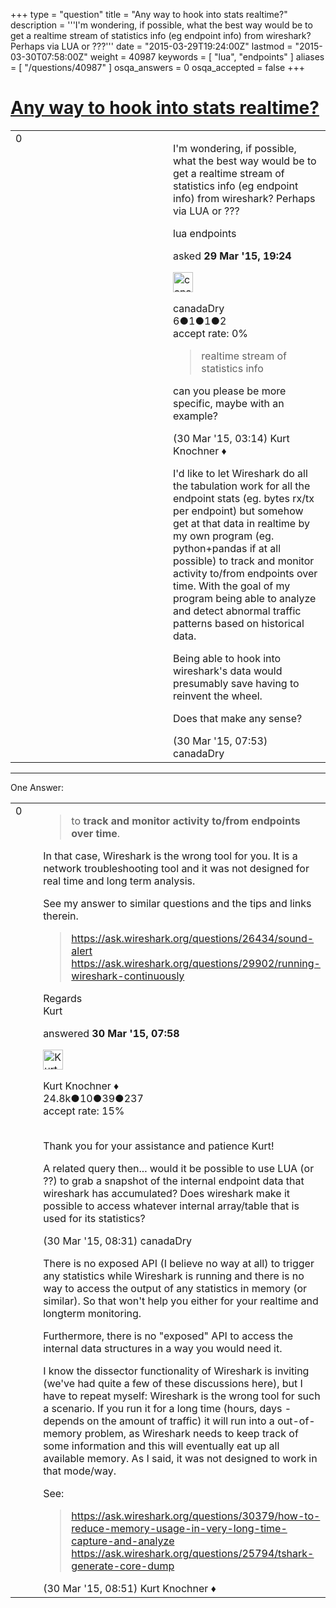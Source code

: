 +++
type = "question"
title = "Any way to hook into stats realtime?"
description = '''I&#x27;m wondering, if possible, what the best way would be to get a realtime stream of statistics info (eg endpoint info) from wireshark? Perhaps via LUA or ???'''
date = "2015-03-29T19:24:00Z"
lastmod = "2015-03-30T07:58:00Z"
weight = 40987
keywords = [ "lua", "endpoints" ]
aliases = [ "/questions/40987" ]
osqa_answers = 0
osqa_accepted = false
+++

<div class="headNormal">

# [Any way to hook into stats realtime?](/questions/40987/any-way-to-hook-into-stats-realtime)

</div>

<div id="main-body">

<div id="askform">

<table id="question-table" style="width:100%;"><colgroup><col style="width: 50%" /><col style="width: 50%" /></colgroup><tbody><tr class="odd"><td style="width: 30px; vertical-align: top"><div class="vote-buttons"><div id="post-40987-score" class="post-score" title="current number of votes">0</div><div id="favorite-count" class="favorite-count"></div></div></td><td><div id="item-right"><div class="question-body"><p>I'm wondering, if possible, what the best way would be to get a realtime stream of statistics info (eg endpoint info) from wireshark? Perhaps via LUA or ???</p></div><div id="question-tags" class="tags-container tags">lua endpoints</div><div id="question-controls" class="post-controls"></div><div class="post-update-info-container"><div class="post-update-info post-update-info-user"><p>asked <strong>29 Mar '15, 19:24</strong></p><img src="https://secure.gravatar.com/avatar/4bfef988deec3431b3448ec28576a531?s=32&amp;d=identicon&amp;r=g" class="gravatar" width="32" height="32" alt="canadaDry&#39;s gravatar image" /><p>canadaDry<br />
<span class="score" title="6 reputation points">6</span><span title="1 badges"><span class="badge1">●</span><span class="badgecount">1</span></span><span title="1 badges"><span class="silver">●</span><span class="badgecount">1</span></span><span title="2 badges"><span class="bronze">●</span><span class="badgecount">2</span></span><br />
<span class="accept_rate" title="Rate of the user&#39;s accepted answers">accept rate:</span> <span title="canadaDry has no accepted answers">0%</span></p></div></div><div id="comments-container-40987" class="comments-container"><span id="40992"></span><div id="comment-40992" class="comment"><div id="post-40992-score" class="comment-score"></div><div class="comment-text"><blockquote><p>realtime stream of statistics info</p></blockquote><p>can you please be more specific, maybe with an example?</p></div><div id="comment-40992-info" class="comment-info"><span class="comment-age">(30 Mar '15, 03:14)</span> Kurt Knochner ♦</div></div><span id="41014"></span><div id="comment-41014" class="comment"><div id="post-41014-score" class="comment-score"></div><div class="comment-text"><p>I'd like to let Wireshark do all the tabulation work for all the endpoint stats (eg. bytes rx/tx per endpoint) but somehow get at that data in realtime by my own program (eg. python+pandas if at all possible) to track and monitor activity to/from endpoints over time. With the goal of my program being able to analyze and detect abnormal traffic patterns based on historical data.</p><p>Being able to hook into wireshark's data would presumably save having to reinvent the wheel.</p><p>Does that make any sense?</p></div><div id="comment-41014-info" class="comment-info"><span class="comment-age">(30 Mar '15, 07:53)</span> canadaDry</div></div></div><div id="comment-tools-40987" class="comment-tools"></div><div class="clear"></div><div id="comment-40987-form-container" class="comment-form-container"></div><div class="clear"></div></div></td></tr></tbody></table>

------------------------------------------------------------------------

<div class="tabBar">

<span id="sort-top"></span>

<div class="headQuestions">

One Answer:

</div>

</div>

<span id="41015"></span>

<div id="answer-container-41015" class="answer">

<table style="width:100%;"><colgroup><col style="width: 50%" /><col style="width: 50%" /></colgroup><tbody><tr class="odd"><td style="width: 30px; vertical-align: top"><div class="vote-buttons"><div id="post-41015-score" class="post-score" title="current number of votes">0</div></div></td><td><div class="item-right"><div class="answer-body"><blockquote><p>to <strong>track and monitor activity to/from endpoints over time</strong>.</p></blockquote><p>In that case, Wireshark is the wrong tool for you. It is a network troubleshooting tool and it was not designed for real time and long term analysis.</p><p>See my answer to similar questions and the tips and links therein.</p><blockquote><p><a href="https://ask.wireshark.org/questions/26434/sound-alert">https://ask.wireshark.org/questions/26434/sound-alert</a><br />
<a href="https://ask.wireshark.org/questions/29902/running-wireshark-continuously">https://ask.wireshark.org/questions/29902/running-wireshark-continuously</a></p></blockquote><p>Regards<br />
Kurt</p></div><div class="answer-controls post-controls"></div><div class="post-update-info-container"><div class="post-update-info post-update-info-user"><p>answered <strong>30 Mar '15, 07:58</strong></p><img src="https://secure.gravatar.com/avatar/23b7bf5b13bc2c98b2e8aa9869ca5d75?s=32&amp;d=identicon&amp;r=g" class="gravatar" width="32" height="32" alt="Kurt%20Knochner&#39;s gravatar image" /><p>Kurt Knochner ♦<br />
<span class="score" title="24767 reputation points"><span>24.8k</span></span><span title="10 badges"><span class="badge1">●</span><span class="badgecount">10</span></span><span title="39 badges"><span class="silver">●</span><span class="badgecount">39</span></span><span title="237 badges"><span class="bronze">●</span><span class="badgecount">237</span></span><br />
<span class="accept_rate" title="Rate of the user&#39;s accepted answers">accept rate:</span> <span title="Kurt Knochner has 344 accepted answers">15%</span> </br></br></p></div></div><div id="comments-container-41015" class="comments-container"><span id="41023"></span><div id="comment-41023" class="comment"><div id="post-41023-score" class="comment-score"></div><div class="comment-text"><p>Thank you for your assistance and patience Kurt!</p><p>A related query then... would it be possible to use LUA (or ??) to grab a snapshot of the internal endpoint data that wireshark has accumulated? Does wireshark make it possible to access whatever internal array/table that is used for its statistics?</p></div><div id="comment-41023-info" class="comment-info"><span class="comment-age">(30 Mar '15, 08:31)</span> canadaDry</div></div><span id="41024"></span><div id="comment-41024" class="comment"><div id="post-41024-score" class="comment-score"></div><div class="comment-text"><p>There is no exposed API (I believe no way at all) to trigger any statistics while Wireshark is running and there is no way to access the output of any statistics in memory (or similar). So that won't help you either for your realtime and longterm monitoring.</p><p>Furthermore, there is no "exposed" API to access the internal data structures in a way you would need it.</p><p>I know the dissector functionality of Wireshark is inviting (we've had quite a few of these discussions here), but I have to repeat myself: Wireshark is the wrong tool for such a scenario. If you run it for a long time (hours, days - depends on the amount of traffic) it will run into a out-of-memory problem, as Wireshark needs to keep track of some information and this will eventually eat up all available memory. As I said, it was not designed to work in that mode/way.</p><p>See:</p><blockquote><p><a href="https://ask.wireshark.org/questions/30379/how-to-reduce-memory-usage-in-very-long-time-capture-and-analyze">https://ask.wireshark.org/questions/30379/how-to-reduce-memory-usage-in-very-long-time-capture-and-analyze</a><br />
<a href="https://ask.wireshark.org/questions/25794/tshark-generate-core-dump">https://ask.wireshark.org/questions/25794/tshark-generate-core-dump</a></p></blockquote></div><div id="comment-41024-info" class="comment-info"><span class="comment-age">(30 Mar '15, 08:51)</span> Kurt Knochner ♦</div></div></div><div id="comment-tools-41015" class="comment-tools"></div><div class="clear"></div><div id="comment-41015-form-container" class="comment-form-container"></div><div class="clear"></div></div></td></tr></tbody></table>

</div>

<div class="paginator-container-left">

</div>

</div>

</div>

